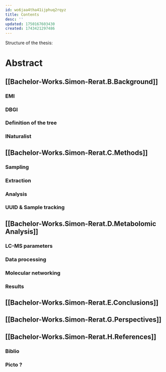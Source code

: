 ```yaml
---
id: wo6jaa4tha41ijphuq2rqyz
title: Contents
desc: ''
updated: 1750167603430
created: 1743421297486
---
```


Structure of the thesis:
# Abstract

## [[Bachelor-Works.Simon-Rerat.B.Background]]
### EMI
### DBGI
### Definition of the tree
### INaturalist

## [[Bachelor-Works.Simon-Rerat.C.Methods]]
### Sampling
### Extraction
### Analysis
### UUID & Sample tracking

## [[Bachelor-Works.Simon-Rerat.D.Metabolomic Analysis]]
### LC-MS parameters
### Data processing 
### Molecular networking
### Results

## [[Bachelor-Works.Simon-Rerat.E.Conclusions]]
## [[Bachelor-Works.Simon-Rerat.G.Perspectives]]
## [[Bachelor-Works.Simon-Rerat.H.References]]
### Biblio
### Picto ?